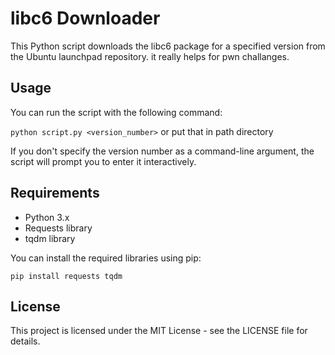libc6 Downloader
================

This Python script downloads the libc6 package for a specified version from the Ubuntu launchpad repository. it really helps for pwn challanges.


Usage
-----

You can run the script with the following command:

`python script.py <version_number>` or put that in path directory

If you don't specify the version number as a command-line argument, the script will prompt you to enter it interactively.

Requirements
------------

-   Python 3.x
-   Requests library
-   tqdm library

You can install the required libraries using pip:

```
pip install requests tqdm
```

License
-------

This project is licensed under the MIT License - see the LICENSE file for details.

